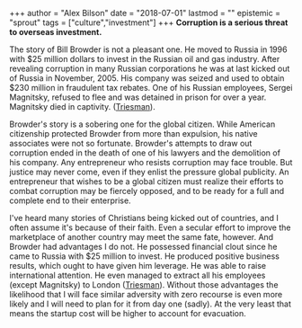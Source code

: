 +++
author = "Alex Bilson"
date = "2018-07-01"
lastmod = ""
epistemic = "sprout"
tags = ["culture","investment"]
+++
**Corruption is a serious threat to overseas investment.**

The story of Bill Browder is not a pleasant one.  He moved to Russia in 1996 with $25 million dollars to invest in the Russian oil and gas industry.  After revealing corruption in many Russian corporations he was at last kicked out of Russia in November, 2005.  His company was seized and used to obtain $230 million in fraudulent tax rebates.  One of his Russian employees, Sergei Magnitsky, refused to flee and was detained in prison for over a year.  Magnitsky died in captivity. ([Triesman](http://www.billbrowder.com/reviews)).

Browder's story is a sobering one for the global citizen.  While American citizenship protected Browder from more than expulsion, his native associates were not so fortunate.  Browder's attempts to draw out corruption ended in the death of one of his lawyers and the demolition of his company.  Any entrepreneur who resists corruption may face trouble.  But justice may never come, even if they enlist the pressure global publicity.  An entrepreneur that wishes to be a global citizen must realize their efforts to combat corruption may be fiercely opposed, and to be ready for a full and complete end to their enterprise.

I've heard many stories of Christians being kicked out of countries, and I often assume it's because of their faith.  Even a secular effort to improve the marketplace of another country may meet the same fate, however.  And Browder had advantages I do not.  He possessed financial clout since he came to Russia with $25 million to invest.  He produced positive business results, which ought to have given him leverage.  He was able to raise international attention.  He even managed to extract all his employees (except Magnitsky) to London ([Triesman](http://www.billbrowder.com/reviews)).  Without those advantages the likelihood that I will face similar adversity with zero recourse is even more likely and I will need to plan for it from day one (sadly).  At the very least that means the startup cost will be higher to account for evacuation.